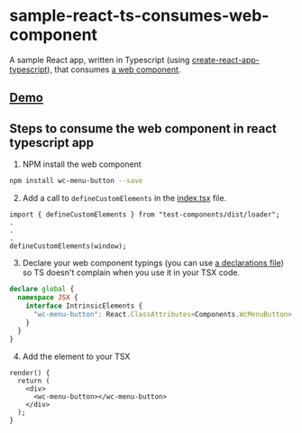 # sample-react-ts-consumes-web-component

A sample React app, written in Typescript (using [create-react-app-typescript](https://github.com/wmonk/create-react-app-typescript)), that consumes [a web component](https://github.com/wes566/wc-menu-button).

## [Demo](https://react-ts-web-component.netlify.com)

## Steps to consume the web component in react typescript app

1. NPM install the web component

```bash
npm install wc-menu-button --save
```

2. Add a call to `defineCustomElements` in the [index.tsx](src/index.tsx) file.

```tsx
import { defineCustomElements } from "test-components/dist/loader";
.
.
.
defineCustomElements(window);
```

3. Declare your web component typings (you can use [a declarations file](src/declarations.d.ts)) so TS doesn't complain when you use it in your TSX code.

```ts
declare global {
  namespace JSX {
    interface IntrinsicElements {
      "wc-menu-button": React.ClassAttributes<Components.WcMenuButton>;
    }
  }
}
```

4. Add the element to your TSX

```tsx
render() {
  return (
    <div>
      <wc-menu-button></wc-menu-button>
    </div>
  );
}
```
